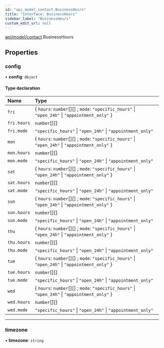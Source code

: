 ```yaml
---
id: "api_model_contact.BusinessHours"
title: "Interface: BusinessHours"
sidebar_label: "BusinessHours"
custom_edit_url: null
---
```


[api/model/contact](/api/modules/api_model_contact.md).BusinessHours

## Properties

### config

• **config**: `Object`

#### Type declaration

| Name | Type |
| :------ | :------ |
| `fri` | { `hours`: `number`[][] ; `mode`: ``"specific_hours"`` \| ``"open_24h"`` \| ``"appointment_only"``  } |
| `fri.hours` | `number`[][] |
| `fri.mode` | ``"specific_hours"`` \| ``"open_24h"`` \| ``"appointment_only"`` |
| `mon` | { `hours`: `number`[][] ; `mode`: ``"specific_hours"`` \| ``"open_24h"`` \| ``"appointment_only"``  } |
| `mon.hours` | `number`[][] |
| `mon.mode` | ``"specific_hours"`` \| ``"open_24h"`` \| ``"appointment_only"`` |
| `sat` | { `hours`: `number`[][] ; `mode`: ``"specific_hours"`` \| ``"open_24h"`` \| ``"appointment_only"``  } |
| `sat.hours` | `number`[][] |
| `sat.mode` | ``"specific_hours"`` \| ``"open_24h"`` \| ``"appointment_only"`` |
| `sun` | { `hours`: `number`[][] ; `mode`: ``"specific_hours"`` \| ``"open_24h"`` \| ``"appointment_only"``  } |
| `sun.hours` | `number`[][] |
| `sun.mode` | ``"specific_hours"`` \| ``"open_24h"`` \| ``"appointment_only"`` |
| `thu` | { `hours`: `number`[][] ; `mode`: ``"specific_hours"`` \| ``"open_24h"`` \| ``"appointment_only"``  } |
| `thu.hours` | `number`[][] |
| `thu.mode` | ``"specific_hours"`` \| ``"open_24h"`` \| ``"appointment_only"`` |
| `tue` | { `hours`: `number`[][] ; `mode`: ``"specific_hours"`` \| ``"open_24h"`` \| ``"appointment_only"``  } |
| `tue.hours` | `number`[][] |
| `tue.mode` | ``"specific_hours"`` \| ``"open_24h"`` \| ``"appointment_only"`` |
| `wed` | { `hours`: `number`[][] ; `mode`: ``"specific_hours"`` \| ``"open_24h"`` \| ``"appointment_only"``  } |
| `wed.hours` | `number`[][] |
| `wed.mode` | ``"specific_hours"`` \| ``"open_24h"`` \| ``"appointment_only"`` |

___

### timezone

• **timezone**: `string`

